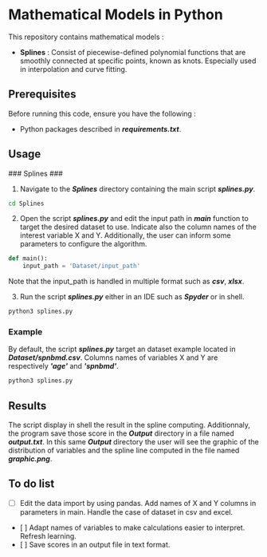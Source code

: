 # Mathematical Models in Python #

This repository contains mathematical models :
- **Splines** : Consist of piecewise-defined polynomial functions that are smoothly connected at specific points, known as knots. Especially used in interpolation and curve fitting.

## Prerequisites ##

Before running this code, ensure you have the following :

- Python packages described in ***requirements.txt***.

## Usage ##


### Splines ###

1. Navigate to the ***Splines*** directory containing the main script ***splines.py***.
```bash
cd Splines
```

2. Open the script ***splines.py*** and edit the input path in ***main*** function to target the desired dataset to use. Indicate also the column names of the interest variable X and Y. Additionally, the user can inform some parameters to configure the algorithm.
```python
def main():
    input_path = 'Dataset/input_path'
```
Note that the input_path is handled in multiple format such as ***csv***, ***xlsx***.

3. Run the script ***splines.py*** either in an IDE such as ***Spyder*** or in shell.
```bash
python3 splines.py
```
### Example ###

By default, the script ***splines.py*** target an dataset example located in ***Dataset/spnbmd.csv***. Columns names of variables X and Y are respectively ***'age'*** and ***'spnbmd'***.
```bash
python3 splines.py
```

## Results ##

The script display in shell the result in the spline computing. Additionnaly, the program save those score in the ***Output*** directory in a file named ***output.txt***. In this same ***Output*** directory the user will see the graphic of the distribution of variables and the spline line computed in the file named ***graphic.png***.

## To do list ##

- [ ] Edit the data import by using pandas. Add names of X and Y columns in parameters in main. Handle the case of dataset in csv and excel.
- [ ] Adapt names of variables to make calculations easier to interpret. Refresh learning.
- [ ] Save scores in an output file in text format.
